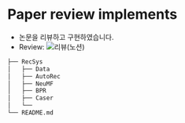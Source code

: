 # Paper review implements

* 논문을 리뷰하고 구현하였습니다.
* Review: ![리뷰(노션)](https://c0natus.notion.site/867054ab43324f7c942af43682ffcecf?v=e0a6af74e5cc45b8900822a1c5caea4a)

``` bash
├── RecSys
│   ├── Data
│   ├── AutoRec
│   ├── NeuMF
│   ├── BPR
│   ├── Caser
│   └── 
└── README.md
```
